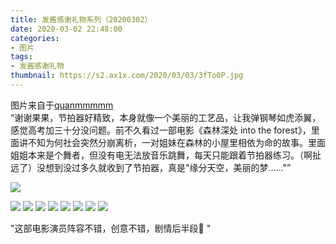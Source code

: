 ```yaml
---
title: 发酱感谢礼物系列（20200302）
date: 2020-03-02 22:48:00
categories:
- 图片
tags:
- 发酱感谢礼物
thumbnail: https://s2.ax1x.com/2020/03/03/3fTo0P.jpg
---
```


图片来自于<a href="https://weibo.com/p/1005051720171447" target="_blank">quanmmmmm</a><br/>“谢谢果果，节拍器好精致，本身就像一个美丽的工艺品，让我弹钢琴如虎添翼，感觉高考加三十分没问题。前不久看过一部电影《森林深处 into the forest》，里面讲不知为何社会突然分崩离析，一对姐妹在森林的小屋里相依为命的故事。里面姐姐本来是个舞者，但没有电无法放音乐跳舞，每天只能跟着节拍器练习。（啊扯远了）没想到没过多久就收到了节拍器，真是"缘分天空，美丽的梦……"”

<!-- 正文第一张图片为 thumbnail 图。 -->

![](https://s2.ax1x.com/2020/03/03/3fTo0P.jpg)

<!--more-->

![](https://s2.ax1x.com/2020/03/03/3fTImt.jpg)
![](https://s2.ax1x.com/2020/03/03/3fTHk8.jpg)
![](https://s2.ax1x.com/2020/03/03/3fTTTf.jpg)
![](https://s2.ax1x.com/2020/03/03/3fTh6A.jpg)
![](https://s2.ax1x.com/2020/03/03/3fTbtS.jpg)
![](https://s2.ax1x.com/2020/03/03/3fTqfg.jpg)
![](https://s2.ax1x.com/2020/03/03/3fTXlj.jpg)
![](https://s2.ax1x.com/2020/03/03/3fTvXn.jpg)

"这部电影演员阵容不错，创意不错，剧情后半段💩 " 